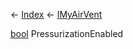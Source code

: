 ← [Index](Api-Index) ← [IMyAirVent](SpaceEngineers.Game.ModAPI.Ingame.IMyAirVent)

[bool](System.Boolean) PressurizationEnabled